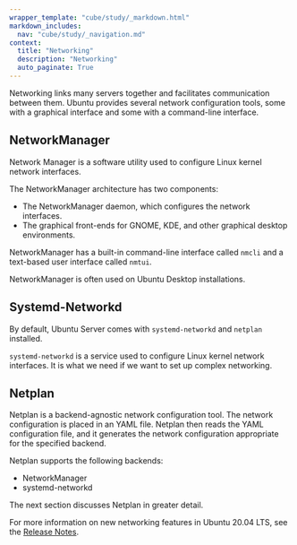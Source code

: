 ```yaml
---
wrapper_template: "cube/study/_markdown.html"
markdown_includes:
  nav: "cube/study/_navigation.md"
context:
  title: "Networking"
  description: "Networking"
  auto_paginate: True
---
```


Networking links many servers together and facilitates communication between them.
Ubuntu provides several network configuration tools, some with a
graphical interface and some with a command-line interface.

## NetworkManager

Network Manager is a software utility used to configure Linux kernel
network interfaces.

The NetworkManager architecture has two components:

* The NetworkManager daemon, which configures the network interfaces.
* The graphical front-ends for GNOME, KDE, and other graphical
  desktop environments.

NetworkManager has a built-in command-line interface called `nmcli`
and a text-based user interface called `nmtui`.

NetworkManager is often used on Ubuntu Desktop installations.

## Systemd-Networkd

By default, Ubuntu Server comes with `systemd-networkd` and `netplan`
installed.

`systemd-networkd` is a service used to configure Linux kernel network
interfaces. It is what we need if we want to set up complex
networking.

## Netplan

Netplan is a backend-agnostic network configuration tool. The network
configuration is placed in an YAML file. Netplan then reads the YAML
configuration file, and it generates the network configuration appropriate
for the specified backend.

Netplan supports the following backends:

* NetworkManager
* systemd-networkd

The next section discusses Netplan in greater detail.

For more information on new networking features in Ubuntu 20.04 LTS,
see the [Release Notes](https://wiki.ubuntu.com/FocalFossa/ReleaseNotes#Network_configuration).
